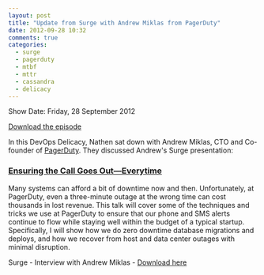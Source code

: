 ```yaml
---
layout: post
title: "Update from Surge with Andrew Miklas from PagerDuty"
date: 2012-09-28 10:32
comments: true
categories: 
  - surge
  - pagerduty
  - mtbf
  - mttr
  - cassandra
  - delicacy
---
```

Show Date:  Friday, 28 September 2012

[Download the episode](http://traffic.libsyn.com/foodfight/Surge-2-PagerDuty.mp3)

In this DevOps Delicacy, Nathen sat down with Andrew Miklas, CTO and Co-founder of [PagerDuty](http://www.pagerduty.com).  They discussed Andrew's Surge presentation:

<!-- more -->

### [Ensuring the Call Goes Out—Everytime](http://omniti.com/surge/2012/sessions/ensuring-the-call-goes-out-everytime)

Many systems can afford a bit of downtime now and then. Unfortunately, at PagerDuty, even a three-minute outage at the wrong time can cost thousands in lost revenue. This talk will cover some of the techniques and tricks we use at PagerDuty to ensure that our phone and SMS alerts continue to flow while staying well within the budget of a typical startup. Specifically, I will show how we do zero downtime database migrations and deploys, and how we recover from host and data center outages with minimal disruption.

Surge - Interview with Andrew Miklas - [Download here](http://traffic.libsyn.com/foodfight/Surge-2-PagerDuty.mp3)
